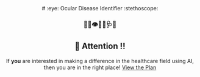 <div align="center">
# :eye: Ocular Disease Identifier :stethoscope:

### :loudspeaker::bell::eye::health_worker::stethoscope::hospital:




## :loudspeaker: Attention :bangbang:

If **you** are interested in making a difference in the healthcare field using AI, then you are in the right place!
[View the Plan](./PLAN.md)


</div>


